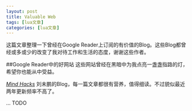 ```yaml
---
layout: post
title: Valuable Web 
tags: [lua文章]
categories: [lua文章]
---
```

这篇文章整理一下曾经在Google Reader上订阅的有价值的Blog。这些Blog都曾经或多或少的改变了我对待工作和生活的态度，谢谢这些作者。

##Google Reader中的好网站 这些网站曾经在黑暗中为我点亮一盏盏指路的灯，希望你也能从中受益。

[_Mind Hacks_](http://mindhacks.cn/) 刘未鹏的Blog，每一篇文章都很有营养，值得细读。不过貌似最近两年更新频率不高了。

… TODO